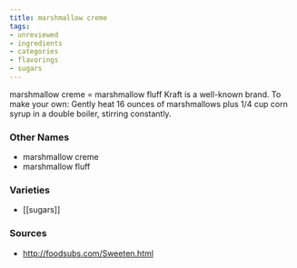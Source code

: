 ```yaml
---
title: marshmallow creme
tags:
- unreviewed
- ingredients
- categories
- flavorings
- sugars
---
```

marshmallow creme = marshmallow fluff Kraft is a well-known brand. To make your own: Gently heat 16 ounces of marshmallows plus 1/4 cup corn syrup in a double boiler, stirring constantly.

### Other Names

* marshmallow creme
* marshmallow fluff

### Varieties

* [[sugars]]

### Sources
* http://foodsubs.com/Sweeten.html
